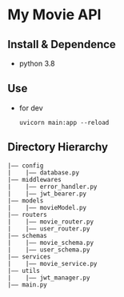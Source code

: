 My Movie API
===

## Install & Dependence
- python 3.8

## Use
- for dev
  ```
  uvicorn main:app --reload
  ```

## Directory Hierarchy
```
|—— config
|    |—— database.py
|—— middlewares
|    |—— error_handler.py
|    |—— jwt_bearer.py
|—— models
|    |—— movieModel.py
|—— routers
|    |—— movie_router.py
|    |—— user_router.py
|—— schemas
|    |—— movie_schema.py
|    |—— user_schema.py
|—— services
|    |—— movie_service.py
|—— utils
|    |—— jwt_manager.py
|—— main.py
```